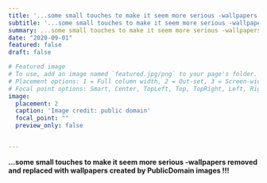 ```yaml
---
title: '...some small touches to make it seem more serious -wallpapers removed'
subtitle: '...some small touches to make it seem more serious -wallpapers removed'
summary: ...some small touches to make it seem more serious -wallpapers removed
date: "2020-09-01"
featured: false
draft: false

# Featured image
# To use, add an image named `featured.jpg/png` to your page's folder.
# Placement options: 1 = Full column width, 2 = Out-set, 3 = Screen-width
# Focal point options: Smart, Center, TopLeft, Top, TopRight, Left, Right, BottomLeft, Bottom, BottomRight
image:
  placement: 2
  caption: 'Image credit: public domain'
  focal_point: ""
  preview_only: false


---
```


**...some small touches to make it seem more serious -wallpapers removed and replaced with wallpapers created by PublicDomain images !!!**